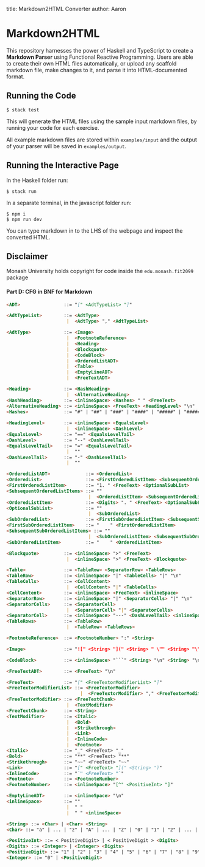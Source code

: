 title: Markdown2HTML Converter
author: Aaron 


# Markdown2HTML

This repository harnesses the power of Haskell and TypeScript to create a **Markdown Parser** using Functional Reactive Programming. Users are able to create their own HTML files automatically, or upload any scaffold markdown file, make changes to it, and parse it into HTML-documented format.

## Running the Code

```
$ stack test
```

This will generate the HTML files using the sample input markdown files, by running your code for each exercise.

All example markdown files are stored within `examples/input` and the output of your parser will be saved in `examples/output`.


## Running the Interactive Page

In the Haskell folder run:

```
$ stack run
```

In a separate terminal, in the javascript folder run:

```
$ npm i
$ npm run dev
```

You can type markdown in to the LHS of the webpage and inspect the converted HTML.


## Disclaimer
Monash University holds copyright for code inside the `edu.monash.fit2099` package


#### Part D: CFG in BNF for Markdown
```Markdown
<ADT>                ::= "[" <AdtTypeList> "]"

<AdtTypeList>        ::= <AdtType>
                      |  <AdtType> "," <AdtTypeList>

<AdtType>            ::= <Image>
                      |  <FootnoteReference>
                      |  <Heading>
                      |  <Blockquote>
                      |  <CodeBlock>
                      |  <OrderedListADT>
                      |  <Table>
                      |  <EmptyLineADT>
                      |  <FreeTextADT>

<Heading>            ::= <HashHeading>
                      |  <AlternativeHeading>
<HashHeading>        ::= <inlineSpace> <Hashes> " " <FreeText>
<AlternativeHeading> ::= <inlineSpace> <FreeText> <HeadingLevel> "\n"
<Hashes>             ::= "#" | "##" | "###" | "####" | "#####" | "######"
 
<HeadingLevel>       ::= <inlineSpace> <EqualsLevel>
                      |  <inlineSpace> <DashLevel>
<EqualsLevel>        ::= "==" <EqualsLevelTail>
<DashLevel>          ::= "--" <DashLevelTail>
<EqualsLevelTail>    ::= "=" <EqualsLevelTail>
                      |  ""
<DashLevelTail>      ::= "-" <DashLevelTail>
                      |  ""

<OrderedListADT>             ::= <OrderedList>
<OrderedList>                ::= <FirstOrderedListItem> <SubsequentOrderedListItems>
<FirstOrderedListItem>       ::= "1. " <FreeText> <OptionalSubList>
<SubsequentOrderedListItems> ::= ""
                              |  <OrderedListItem> <SubsequentOrderedListItems>
<OrderedListItem>            ::= <Digits> ". " <FreeText> <OptionalSubList>
<OptionalSubList>            ::= ""
                              |  <SubOrderedList>
<SubOrderedList>             ::= <FirstSubOrderedListItem> <SubsequentSubOrderedListItems>
<FirstSubOrderedListItem>    ::= "    " <FirstOrderedListItem>
<SubsequentSubOrderedListItems> ::= ""
                              |  <SubOrderedListItem> <SubsequentSubOrderedListItems>
<SubOrderedListItem>         ::= "    " <OrderedListItem>

<Blockquote>         ::= <inlineSpace> ">" <FreeText>
                      |  <inlineSpace> ">" <FreeText> <Blockquote>

<Table>              ::= <TableRow> <SeparatorRow> <TableRows>
<TableRow>           ::= <inlineSpace> "|" <TableCells> "|" "\n"
<TableCells>         ::= <CellContent>
                      |  <CellContent> "|" <TableCells>
<CellContent>        ::= <inlineSpace> <FreeText> <inlineSpace>
<SeparatorRow>       ::= <inlineSpace> "|" <SeparatorCells> "|" "\n"
<SeparatorCells>     ::= <SeparatorCell>
                      |  <SeparatorCell> "|" <SeparatorCells>
<SeparatorCell>      ::= <inlineSpace> "---" <DashLevelTail> <inlineSpace>
<TableRows>          ::= <TableRow>
                      |  <TableRow> <TableRows>

<FootnoteReference>  ::= <FootnoteNumber> ":" <String>

<Image>              ::= "![" <String> "](" <String> " \"" <String> "\")"

<CodeBlock>          ::= <inlineSpace> "```" <String> "\n" <String> "\n```\n" 

<FreeTextADT>        ::= <FreeText> "\n"

<FreeText>           ::= "[" <FreeTextorModifierList> "]"
<FreeTextorModifierList> ::= <FreeTextorModifier>
                           |  <FreeTextorModifier> "," <FreeTextorModifierList>
<FreeTextorModifier> ::= <FreeTextChunk>
                      |  <TextModifier>
<FreeTextChunk>      ::= <String>
<TextModifier>       ::= <Italic>
                      |  <Bold>
                      |  <Strikethrough>
                      |  <Link>
                      |  <InlineCode>
                      |  <Footnote>
<Italic>             ::= "_" <FreeText> "_"
<Bold>               ::= "**" <FreeText> "**"
<Strikethrough>      ::= "~~" <FreeText> "~~"
<Link>               ::= "[" <FreeText> "](" <String> ")"
<InlineCode>         ::= "`" <FreeText> "`"
<Footnote>           ::= <FootnoteNumber>
<FootnoteNumber>     ::= <inlineSpace> "[^" <PositiveInt> "]"

<EmptyLineADT>       ::= <inlineSpace> "\n"
<inlineSpace>        ::= ""
                      |  " "
                      |  " " <inlineSpace>

<String> ::= <Char> | <Char> <String>
<Char> ::= "a" | ... | "z" | "A" | ... | "Z" | "0" | "1" | "2" | ... | "9" | " " | "!" | ... | "~"

<PositiveInt> ::= < PositiveDigit> | < PositiveDigit > <Digits>
<Digits> ::= <Integer> | <Integer> <Digits>
<PositiveDigit> ::= "1" | "2" | "3" | "4" | "5" | "6" | "7" | "8" | "9"
<Integer> ::= "0" | <PositiveDigit>
```

